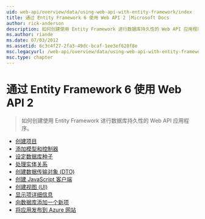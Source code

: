 ```yaml
---
uid: web-api/overview/data/using-web-api-with-entity-framework/index
title: 通过 Entity Framework 6 使用 Web API 2 |Microsoft Docs
author: rick-anderson
description: 如何创建使用 Entity Framework 进行数据库持久性的 Web API 应用程序。
ms.author: riande
ms.date: 07/03/2012
ms.assetid: 6c3c4f27-2fa3-49dc-bcaf-1ee3ef620f8e
msc.legacyurl: /web-api/overview/data/using-web-api-with-entity-framework
msc.type: chapter
---
```

<a name="using-web-api-2-with-entity-framework-6"></a>通过 Entity Framework 6 使用 Web API 2
====================
> 如何创建使用 Entity Framework 进行数据库持久性的 Web API 应用程序。


- [创建项目](part-1.md)
- [添加模型和控制器](part-2.md)
- [设定数据库种子](part-3.md)
- [处理实体关系](part-4.md)
- [创建数据传输对象 (DTO)](part-5.md)
- [创建 JavaScript 客户端](part-6.md)
- [创建视图 (UI)](part-7.md)
- [显示项详细信息](part-8.md)
- [向数据库添加一个新项](part-9.md)
- [将应用发布到 Azure 网站](part-10.md)
